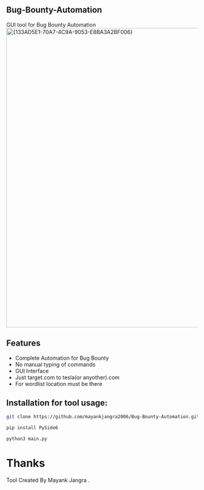 ## Bug-Bounty-Automation
GUI tool for Bug Bounty Automation 
<img width="1209" height="787" alt="{133AD5E1-70A7-4C9A-9053-E8BA3A2BF006}" src="https://github.com/user-attachments/assets/b99f042c-d499-4d93-a05b-635f4c6e5e18" />
## Features
- Complete Automation for Bug Bounty 
- No manual typing of commands 
- GUI Interface
- Just target.com to tesla(or anyother).com
- For wordlist location must be there

## Installation for tool usage: 
```bash
git clone https://github.com/mayankjangra2006/Bug-Bounty-Automation.git
```
```bash
pip install PySide6
```
```bash
python3 main.py
```

# Thanks
Tool Created By Mayank Jangra .
